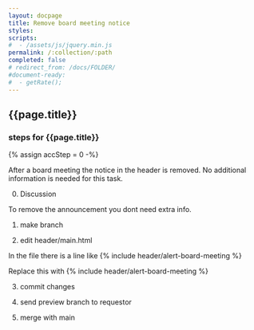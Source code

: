 ```yaml
---
layout: docpage
title: Remove board meeting notice
styles:
scripts:
#  - /assets/js/jquery.min.js
permalink: /:collection/:path
completed: false
# redirect_from: /docs/FOLDER/
#document-ready:
#  - getRate();
---
```


## {{page.title}}

<h3 class="usa-sr-only">steps for {{page.title}}</h3>
{% assign accStep = 0 -%}

After a board meeting the notice in the header is removed.  No additional information is needed for this task.

0. Discussion

To remove the announcement you dont need extra info.

1. make branch

2. edit header/main.html

In the file there is a line like \{\% include header/alert-board-meeting \%\}

Replace this with \{\% include header/alert-board-meeting \%\}

3. commit changes

4. send preview branch to requestor

5. merge with main
